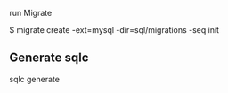 run Migrate

$ migrate create -ext=mysql -dir=sql/migrations -seq init

## Generate sqlc

sqlc generate
